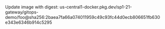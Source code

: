 Update image with digest: us-central1-docker.pkg.dev/sp1-21-gateway/gitops-demo/foo@sha256:2baea7fa66a074011959c49c93fc44d0ecb806651fb630e343e6346b914c5295 
